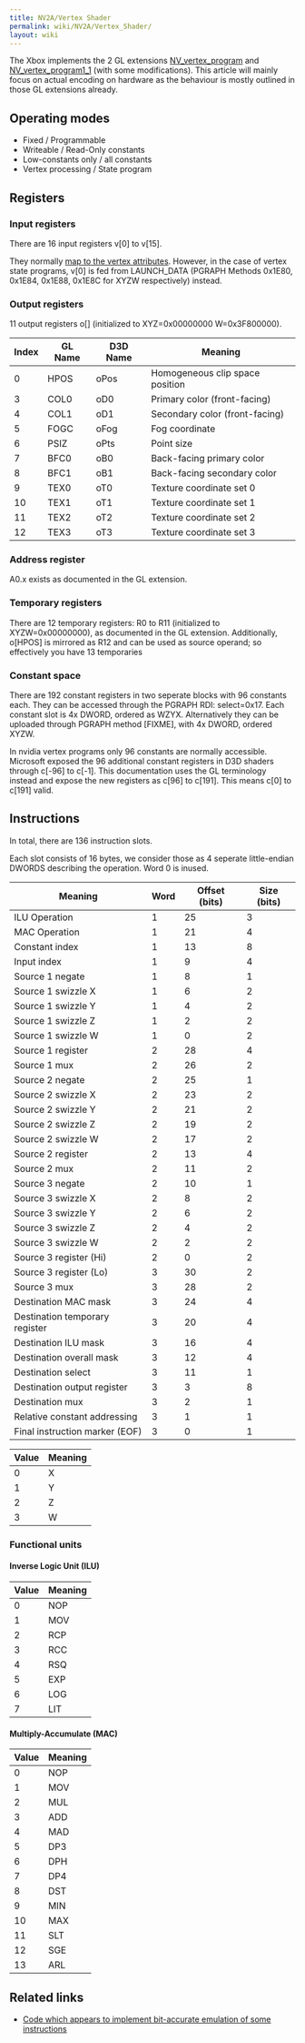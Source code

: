 ```yaml
---
title: NV2A/Vertex Shader
permalink: wiki/NV2A/Vertex_Shader/
layout: wiki
---
```


The Xbox implements the 2 GL extensions
[NV\_vertex\_program](https://www.opengl.org/registry/specs/NV/vertex_program.txt)
and
[NV\_vertex\_program1\_1](https://www.opengl.org/registry/specs/NV/vertex_program1_1.txt)
(with some modifications). This article will mainly focus on actual
encoding on hardware as the behaviour is mostly outlined in those GL
extensions already.

Operating modes
---------------

-   Fixed / Programmable
-   Writeable / Read-Only constants
-   Low-constants only / all constants
-   Vertex processing / State program

Registers
---------

### Input registers

There are 16 input registers v\[0\] to v\[15\].

They normally [map to the vertex
attributes](/wiki/NV2A/Vertex_attributes "wikilink"). However, in the case of
vertex state programs, v\[0\] is fed from LAUNCH\_DATA (PGRAPH Methods
0x1E80, 0x1E84, 0x1E88, 0x1E8C for XYZW respectively) instead.

### Output registers

11 output registers o\[<RegName>\] (initialized to XYZ=0x00000000
W=0x3F800000).

| Index | GL Name | D3D Name | Meaning                         |
|-------|---------|----------|---------------------------------|
| 0     | HPOS    | oPos     | Homogeneous clip space position |
| 3     | COL0    | oD0      | Primary color (front-facing)    |
| 4     | COL1    | oD1      | Secondary color (front-facing)  |
| 5     | FOGC    | oFog     | Fog coordinate                  |
| 6     | PSIZ    | oPts     | Point size                      |
| 7     | BFC0    | oB0      | Back-facing primary color       |
| 8     | BFC1    | oB1      | Back-facing secondary color     |
| 9     | TEX0    | oT0      | Texture coordinate set 0        |
| 10    | TEX1    | oT1      | Texture coordinate set 1        |
| 11    | TEX2    | oT2      | Texture coordinate set 2        |
| 12    | TEX3    | oT3      | Texture coordinate set 3        |

### Address register

A0.x exists as documented in the GL extension.

### Temporary registers

There are 12 temporary registers: R0 to R11 (initialized to
XYZW=0x00000000), as documented in the GL extension. Additionally,
o\[HPOS\] is mirrored as R12 and can be used as source operand; so
effectively you have 13 temporaries

### Constant space

There are 192 constant registers in two seperate blocks with 96
constants each. They can be accessed through the PGRAPH RDI:
select=0x17. Each constant slot is 4x DWORD, ordered as WZYX.
Alternatively they can be uploaded through PGRAPH method \[FIXME\], with
4x DWORD, ordered XYZW.

In nvidia vertex programs only 96 constants are normally accessible.
Microsoft exposed the 96 additional constant registers in D3D shaders
through c\[-96\] to c\[-1\]. This documentation uses the GL terminology
instead and expose the new registers as c\[96\] to c\[191\]. This means
c\[0\] to c\[191\] valid.

Instructions
------------

In total, there are 136 instruction slots.

Each slot consists of 16 bytes, we consider those as 4 seperate
little-endian DWORDS describing the operation. Word 0 is inused.

| Meaning                        | Word | Offset (bits) | Size (bits) |
|--------------------------------|------|---------------|-------------|
| ILU Operation                  | 1    | 25            | 3           |
| MAC Operation                  | 1    | 21            | 4           |
| Constant index                 | 1    | 13            | 8           |
| Input index                    | 1    | 9             | 4           |
| Source 1 negate                | 1    | 8             | 1           |
| Source 1 swizzle X             | 1    | 6             | 2           |
| Source 1 swizzle Y             | 1    | 4             | 2           |
| Source 1 swizzle Z             | 1    | 2             | 2           |
| Source 1 swizzle W             | 1    | 0             | 2           |
| Source 1 register              | 2    | 28            | 4           |
| Source 1 mux                   | 2    | 26            | 2           |
| Source 2 negate                | 2    | 25            | 1           |
| Source 2 swizzle X             | 2    | 23            | 2           |
| Source 2 swizzle Y             | 2    | 21            | 2           |
| Source 2 swizzle Z             | 2    | 19            | 2           |
| Source 2 swizzle W             | 2    | 17            | 2           |
| Source 2 register              | 2    | 13            | 4           |
| Source 2 mux                   | 2    | 11            | 2           |
| Source 3 negate                | 2    | 10            | 1           |
| Source 3 swizzle X             | 2    | 8             | 2           |
| Source 3 swizzle Y             | 2    | 6             | 2           |
| Source 3 swizzle Z             | 2    | 4             | 2           |
| Source 3 swizzle W             | 2    | 2             | 2           |
| Source 3 register (Hi)         | 2    | 0             | 2           |
| Source 3 register (Lo)         | 3    | 30            | 2           |
| Source 3 mux                   | 3    | 28            | 2           |
| Destination MAC mask           | 3    | 24            | 4           |
| Destination temporary register | 3    | 20            | 4           |
| Destination ILU mask           | 3    | 16            | 4           |
| Destination overall mask       | 3    | 12            | 4           |
| Destination select             | 3    | 11            | 1           |
| Destination output register    | 3    | 3             | 8           |
| Destination mux                | 3    | 2             | 1           |
| Relative constant addressing   | 3    | 1             | 1           |
| Final instruction marker (EOF) | 3    | 0             | 1           |

| Value | Meaning |
|-------|---------|
| 0     | X       |
| 1     | Y       |
| 2     | Z       |
| 3     | W       |

### Functional units

#### Inverse Logic Unit (ILU)

| Value | Meaning |
|-------|---------|
| 0     | NOP     |
| 1     | MOV     |
| 2     | RCP     |
| 3     | RCC     |
| 4     | RSQ     |
| 5     | EXP     |
| 6     | LOG     |
| 7     | LIT     |

#### Multiply-Accumulate (MAC)

| Value | Meaning |
|-------|---------|
| 0     | NOP     |
| 1     | MOV     |
| 2     | MUL     |
| 3     | ADD     |
| 4     | MAD     |
| 5     | DP3     |
| 6     | DPH     |
| 7     | DP4     |
| 8     | DST     |
| 9     | MIN     |
| 10    | MAX     |
| 11    | SLT     |
| 12    | SGE     |
| 13    | ARL     |

Related links
-------------

-   [Code which appears to implement bit-accurate emulation of some
    instructions](https://github.com/envytools/envytools/blob/master/nvhw/pgraph_celsius_xfrm.c)

